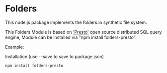 Folders
=============

This node.js package implements the folders.io synthetic file system.

This Folders Module is based on ['Presto'](https://prestodb.io/) open source distributed SQL query engine,
Module can be installed via "npm install folders-presto".

Example:

Installation (use --save to save to package.json)

```sh
npm install folders-presto
```
